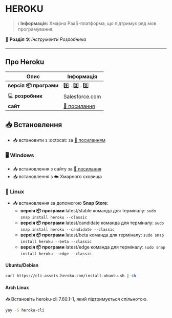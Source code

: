 # HEROKU


> :information_source: **Інформація:** Хмарна PaaS-платформа, що підтримує ряд мов програмування.

:open_file_folder: **Розділ** :hammer_and_wrench: *Інструменти Розробника*

---

## Про Heroku

| Опис | Інформація |
| ---- | ---------- |
| **версія :package: програми** | :nine: . :three: . :zero: |
| :computer: **розробник** | Salesforce.com |
| **сайт** | [:link: посилання](https://www.heroku.com/) |

## :inbox_tray: Встановлення

- :inbox_tray: встановити з :octocat: за [:link: посиланням](https://github.com/heroku/cli/releases)

### :desktop_computer: Windows

- :inbox_tray: встановлення з сайту за [:link: посилання](https://www.heroku.com/)
- :inbox_tray: встановлення з :cloud: Хмарного сховища

### :penguin: Linux

- :inbox_tray: встановлення за допомогою **Snap Store**:
  - **версія :package: програми** latest/stable команда для терміналу: `sudo snap install heroku --classic`
  - **версія :package: програми** latest/candidate команда для терміналу: `sudo snap install heroku --candidate --classic`
  - **версія :package: програми** latest/beta команда для терміналу: `sudo snap install heroku --beta --classic`
  - **версія :package: програми** latest/edge команда для терміналу: `sudo snap install heroku --edge --classic`

#### Ubuntu/Debian

```bash
curl https://cli-assets.heroku.com/install-ubuntu.sh | sh
```

#### Arch Linux

:inbox_tray: Встановіть heroku-cli 7.60.1-1, який підтримується спільнотою.

```bash
yay -S heroku-cli
```
